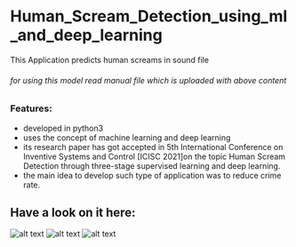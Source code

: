# Human_Scream_Detection_using_ml_and_deep_learning
This Application predicts human screams in sound file

###### for using this model read manual file which is uploaded with above content

### Features:
* developed in python3
* uses the concept of machine learning and deep learning
* its research paper has got accepted in 5th International Conference on Inventive Systems and Control [ICISC 2021]on the topic Human Scream Detection through three-stage supervised learning and deep learning.
* the main idea to develop such type of application was to reduce crime rate.


## Have a look on it here:
![alt text](https://github.com/themockingjester/Human_Scream_Detection_using_ml_and_deep_learning/blob/main/gifs%20for%20github/certificate%20of%20research%20paper.jpg)
![alt text](https://github.com/themockingjester/Human_Scream_Detection_using_ml_and_deep_learning/blob/main/gifs%20for%20github/demo1.gif)
![alt text](https://github.com/themockingjester/Human_Scream_Detection_using_ml_and_deep_learning/blob/main/gifs%20for%20github/demo1.gif)



